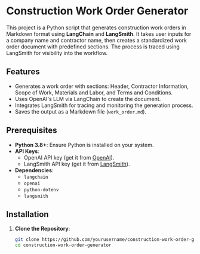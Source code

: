 # Construction Work Order Generator

This project is a Python script that generates construction work orders in Markdown format using **LangChain** and **LangSmith**. It takes user inputs for a company name and contractor name, then creates a standardized work order document with predefined sections. The process is traced using LangSmith for visibility into the workflow.

## Features
- Generates a work order with sections: Header, Contractor Information, Scope of Work, Materials and Labor, and Terms and Conditions.
- Uses OpenAI's LLM via LangChain to create the document.
- Integrates LangSmith for tracing and monitoring the generation process.
- Saves the output as a Markdown file (`work_order.md`).

## Prerequisites
- **Python 3.8+**: Ensure Python is installed on your system.
- **API Keys**:
  - OpenAI API key (get it from [OpenAI](https://platform.openai.com/)).
  - LangSmith API key (get it from [LangSmith](https://smith.langchain.com/)).
- **Dependencies**:
  - `langchain`
  - `openai`
  - `python-dotenv`
  - `langsmith`

## Installation
1. **Clone the Repository**:
   ```bash
   git clone https://github.com/yourusername/construction-work-order-generator.git
   cd construction-work-order-generator